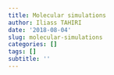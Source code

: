 ```yaml
---
title: Molecular simulations
author: Iliass TAHIRI
date: '2018-08-04'
slug: molecular-simulations
categories: []
tags: []
subtitle: ''
---
```


